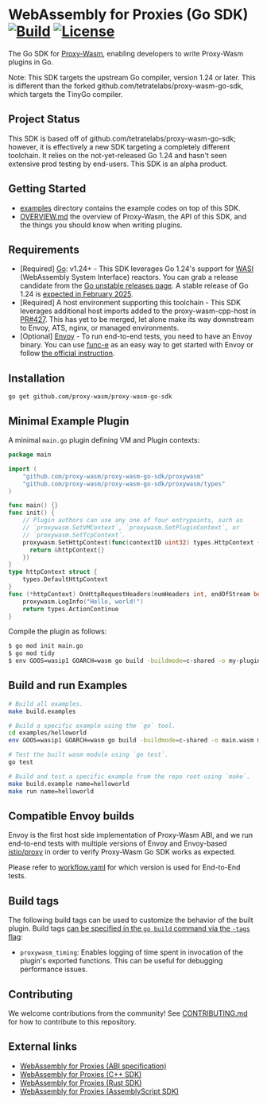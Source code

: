 # WebAssembly for Proxies (Go SDK) [![Build](https://github.com/proxy-wasm/proxy-wasm-go-sdk/actions/workflows/workflow.yaml/badge.svg)](https://github.com/proxy-wasm/proxy-wasm-go-sdk/actions) [![License](https://img.shields.io/badge/license-Apache%202.0-blue.svg)](LICENSE)

The Go SDK for [Proxy-Wasm](https://github.com/proxy-wasm/spec), enabling
developers to write Proxy-Wasm plugins in Go.

Note: This SDK targets the upstream Go compiler, version 1.24 or later. This is
different than the forked github.com/tetratelabs/proxy-wasm-go-sdk, which
targets the TinyGo compiler.

## Project Status

This SDK is based off of github.com/tetratelabs/proxy-wasm-go-sdk; however, it
is effectively a new SDK targeting a completely different toolchain. It relies
on the not-yet-released Go 1.24 and hasn't seen extensive prod testing by
end-users. This SDK is an alpha product.

## Getting Started

-   [examples](examples) directory contains the example codes on top of this
    SDK.
-   [OVERVIEW.md](doc/OVERVIEW.md) the overview of Proxy-Wasm, the API of this
    SDK, and the things you should know when writing plugins.

## Requirements

-   \[Required] [Go](https://go.dev/): v1.24+ - This SDK leverages Go 1.24's
    support for [WASI](https://github.com/WebAssembly/WASI) (WebAssembly System
    Interface) reactors. You can grab a release candidate from the
    [Go unstable releases page](https://go.dev/dl/#unstable). A stable release
    of Go 1.24 is
    [expected in February 2025](https://tip.golang.org/doc/go1.24).
-   \[Required] A host environment supporting this toolchain - This SDK
    leverages additional host imports added to the proxy-wasm-cpp-host in
    [PR#427](https://github.com/proxy-wasm/proxy-wasm-cpp-host/pull/427). This
    has yet to be merged, let alone make its way downstream to Envoy, ATS,
    nginx, or managed environments.
-   \[Optional] [Envoy](https://www.envoyproxy.io) - To run end-to-end tests,
    you need to have an Envoy binary. You can use [func-e](https://func-e.io) as
    an easy way to get started with Envoy or follow
    [the official instruction](https://www.envoyproxy.io/docs/envoy/latest/start/install).

## Installation

```
go get github.com/proxy-wasm/proxy-wasm-go-sdk
```

## Minimal Example Plugin

A minimal `main.go` plugin defining VM and Plugin contexts:

```go
package main

import (
    "github.com/proxy-wasm/proxy-wasm-go-sdk/proxywasm"
    "github.com/proxy-wasm/proxy-wasm-go-sdk/proxywasm/types"
)

func main() {}
func init() {
    // Plugin authors can use any one of four entrypoints, such as
    // `proxywasm.SetVMContext`, `proxywasm.SetPluginContext`, or
    // `proxywasm.SetTcpContext`.
    proxywasm.SetHttpContext(func(contextID uint32) types.HttpContext {
      return &httpContext{}
    })
}
type httpContext struct {
    types.DefaultHttpContext
}
func (*httpContext) OnHttpRequestHeaders(numHeaders int, endOfStream bool) types.Action  {
    proxywasm.LogInfo("Hello, world!")
    return types.ActionContinue
}
```

Compile the plugin as follows:

```bash
$ go mod init main.go
$ go mod tidy
$ env GOOS=wasip1 GOARCH=wasm go build -buildmode=c-shared -o my-plugin.wasm main.go
```

## Build and run Examples

```bash
# Build all examples.
make build.examples

# Build a specific example using the `go` tool.
cd examples/helloworld
env GOOS=wasip1 GOARCH=wasm go build -buildmode=c-shared -o main.wasm main.go

# Test the built wasm module using `go test`.
go test

# Build and test a specific example from the repo root using `make`.
make build.example name=helloworld
make run name=helloworld
```

## Compatible Envoy builds

Envoy is the first host side implementation of Proxy-Wasm ABI, and we run
end-to-end tests with multiple versions of Envoy and Envoy-based
[istio/proxy](https://github.com/istio/proxy) in order to verify Proxy-Wasm Go
SDK works as expected.

Please refer to [workflow.yaml](.github/workflows/workflow.yaml) for which
version is used for End-to-End tests.

## Build tags

The following build tags can be used to customize the behavior of the built
plugin. Build tags
[can be specified in the `go build` command via the `-tags` flag](https://pkg.go.dev/cmd/go#:~:text=tags):

-   `proxywasm_timing`: Enables logging of time spent in invocation of the
    plugin's exported functions. This can be useful for debugging performance
    issues.

## Contributing

We welcome contributions from the community! See
[CONTRIBUTING.md](doc/CONTRIBUTING.md) for how to contribute to this repository.

## External links

-   [WebAssembly for Proxies (ABI specification)](https://github.com/proxy-wasm/spec)
-   [WebAssembly for Proxies (C++ SDK)](https://github.com/proxy-wasm/proxy-wasm-cpp-sdk)
-   [WebAssembly for Proxies (Rust SDK)](https://github.com/proxy-wasm/proxy-wasm-rust-sdk)
-   [WebAssembly for Proxies (AssemblyScript SDK)](https://github.com/solo-io/proxy-runtime)
